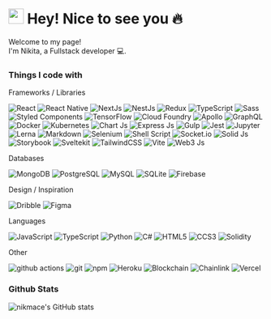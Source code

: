 <h1><img src="https://emojis.slackmojis.com/emojis/images/1531849430/4246/blob-sunglasses.gif?1531849430" width="30"/> Hey! Nice to see you 🔥</h1>

<p>Welcome to my page! </br> I'm Nikita, a Fullstack developer 💻.</p>
<h3>Things I code with</h3>
<p>
  
  <p>Frameworks / Libraries</p>
  <p>
    <img alt="React" src="https://img.shields.io/badge/-React-45b8d8?style=flat-square&logo=react&logoColor=white" />
    <img alt="React Native" src="https://img.shields.io/badge/React_Native-20232A?style=flat-square&logo=react&logoColor=61DAFB" />
    <img alt="NextJs" src="https://img.shields.io/badge/Next.js-272928?style=flat-square&logo=nextdotjs&logoColor=white" />
    <img alt="NestJs" src="https://img.shields.io/badge/-NestJs-ea2845?style=flat-square&logo=nestjs&logoColor=white" />
    <img alt="Redux" src="https://img.shields.io/badge/-Redux-764ABC?style=flat-square&logo=redux&logoColor=white" />
    <img alt="TypeScript" src="https://img.shields.io/badge/-TypeScript-007ACC?style=flat-square&logo=typescript&logoColor=white" />
    <img alt="Sass" src="https://img.shields.io/badge/-Sass-CC6699?style=flat-square&logo=sass&logoColor=white" />
    <img alt="Styled Components" src="https://img.shields.io/badge/-Styled_Components-db7092?style=flat-square&logo=styled-components&logoColor=white" />
    <img alt="TensorFlow" src="https://img.shields.io/badge/TensorFlow-FF6F00?style=flat-square&logo=tensorflow&logoColor=white" />
    <img alt="Cloud Foundry" src="https://img.shields.io/badge/Cloud%20Foundry-0C9ED5?style=flat-square&logo=Cloud%20Foundry&logoColor=white" />
    <img alt="Apollo" src="https://img.shields.io/badge/-Apollo%20GraphQL-311C87?style=flat-square&logo=apollo-graphql&logoColor=white" />
    <img alt="GraphQL" src="https://img.shields.io/badge/-GraphQL-E10098?style=flat-square&logo=graphql&logoColor=white" />
    <img alt="Docker" src="https://img.shields.io/badge/-Docker-46a2f1?style=flat-square&logo=docker&logoColor=white" />
    <img alt="Kubernetes" src="https://img.shields.io/badge/Kubernetes-326ce5.svg?&style=flat-square&logo=kubernetes&logoColor=white" />
    <img alt="Chart Js" src="https://img.shields.io/badge/Chart%20JS-FF6384?style=flat-square&logo=chartdotjs&logoColor=white" />
    <img alt="Express Js" src="https://img.shields.io/badge/Express%20JS-000000?style=flat-square&logo=express&logoColor=white" />
    <img alt="Gulp" src="https://img.shields.io/badge/Gulp-CF4647?style=flat-square&logo=gulp&logoColor=white" />
    <img alt="Jest" src="https://img.shields.io/badge/Jest-C21325?style=flat-square&logo=jest&logoColor=white" />
    <img alt="Jupyter" src="https://img.shields.io/badge/Jupyter-F37626.svg?&style=flat-square&logo=Jupyter&logoColor=white" />
    <img alt="Lerna" src="https://img.shields.io/badge/Lerna-3E3E3E?style=flat-square&logo=lerna&logoColor=white" />
    <img alt="Markdown" src="https://img.shields.io/badge/Markdown-000000?style=flat-square&logo=markdown&logoColor=white" />
    <img alt="Selenium" src="https://img.shields.io/badge/Selenium-43B02A?style=flat-square&logo=Selenium&logoColor=white" />
    <img alt="Shell Script" src="https://img.shields.io/badge/Shell_Script-121011?style=flat-square&logo=gnu-bash&logoColor=white" />
    <img alt="Socket.io" src="https://img.shields.io/badge/Socket.io-010101?&style=flat-square&logo=Socket.io&logoColor=white" />
    <img alt="Solid Js" src="https://img.shields.io/badge/Solid%20JS-2C4F7C?style=flat-square&logo=solid&logoColor=white" />
    <img alt="Storybook" src="https://img.shields.io/badge/Storybook-FF4785?style=flat-square&logo=storybook&logoColor=white" />
    <img alt="Sveltekit" src="https://img.shields.io/badge/SvelteKit-FF3E00?style=flat-square&logo=Svelte&logoColor=white" />
    <img alt="TailwindCSS" src="https://img.shields.io/badge/Tailwind_CSS-38B2AC?style=flat-square&logo=tailwind-css&logoColor=white" />
    <img alt="Vite" src="https://img.shields.io/badge/Vite-B73BFE?style=flat-square&logo=vite&logoColor=FFD62E" />
    <img alt="Web3 Js" src="https://img.shields.io/badge/Web3%20JS-F16822?style=flat-square&logo=web3.js&logoColor=white" />
  </p>
  <p>Databases</p>
  <p>
    <img alt="MongoDB" src="https://img.shields.io/badge/-MongoDB-13aa52?style=flat-square&logo=mongodb&logoColor=white" />
    <img alt="PostgreSQL" src="https://img.shields.io/badge/PostgreSQL-316192?style=flat-square&logo=postgresql&logoColor=white" />
    <img alt="MySQL" src="https://img.shields.io/badge/MySQL-005C84?style=flat-square&logo=mysql&logoColor=white" />
    <img alt="SQLite" src="https://img.shields.io/badge/SQLite-07405E?style=flat-square&logo=sqlite&logoColor=white" />
    <img alt="Firebase" src="https://img.shields.io/badge/Firebase-ffca28?style=flat-square&logo=firebase&logoColor=black" />
  </p>
  <p>Design / Inspiration</p>
  <p>
    <img alt="Dribble" src="https://img.shields.io/badge/Dribbble-EA4C89?style=flat-square&logo=dribbble&logoColor=white" />
    <img alt="Figma" src="https://img.shields.io/badge/Figma-F24E1E?style=flat-square&logo=figma&logoColor=white" />
  </p>
  <p>Languages</p>
  <p>
    <img alt="JavaScript" src="https://img.shields.io/badge/JavaScript-323330?style=flat-square&logo=javascript&logoColor=F7DF1E" />
    <img alt="TypeScript" src="https://img.shields.io/badge/TypeScript-007ACC?style=flat-square&logo=typescript&logoColor=white" />
    <img alt="Python" src="https://img.shields.io/badge/Python-FFD43B?style=flat-square&logo=python&logoColor=blue" />
    <img alt="C#" src="https://img.shields.io/badge/C%23-239120?style=flat-square&logo=c-sharp&logoColor=white" />
    <img alt="HTML5" src="https://img.shields.io/badge/-HTML5-E34F26?style=flat-square&logo=html5&logoColor=white" />
    <img alt="CCS3" src="https://img.shields.io/badge/CSS3-1572B6?style=flat-square&logo=css3&logoColor=white" />
    <img alt="Solidity" src="https://img.shields.io/badge/Solidity-e6e6e6?style=flat-square&logo=solidity&logoColor=black" />
    
  </p>
  <p>Other</p>
  <p>
    <img alt="github actions" src="https://img.shields.io/badge/-Github_Actions-2088FF?style=flat-square&logo=github-actions&logoColor=white" />
    <img alt="git" src="https://img.shields.io/badge/-Git-F05032?style=flat-square&logo=git&logoColor=white" />
    <img alt="npm" src="https://img.shields.io/badge/-NPM-CB3837?style=flat-square&logo=npm&logoColor=white" />
    <img alt="Heroku" src="https://img.shields.io/badge/-Heroku-430098?style=flat-square&logo=heroku&logoColor=white" />
    <img alt="Blockchain" src="https://img.shields.io/badge/Blockchain.com-121D33?style=flat-square&logo=blockchaindotcom&logoColor=fff&style=for-the-badge" />
    <img alt="Chainlink" src="https://img.shields.io/badge/chainlink-375BD2?style=flat-square&logo=chainlink&logoColor=white" />
    <img alt="Vercel" src="https://img.shields.io/badge/Vercel-000000?style=flat-square&logo=vercel&logoColor=white" />
  </p>
</p>

<h3>Github Stats</h3>

![nikmace's GitHub stats](https://github-readme-stats.vercel.app/api?username=nikmace&show_icons=true&theme=tokyonight)
